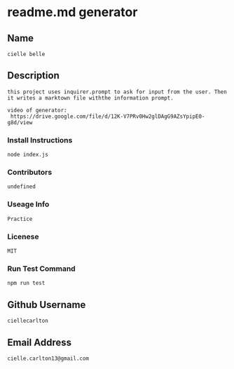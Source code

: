 
# readme.md generator

## Name
    cielle belle
    
## Description
    this project uses inquirer.prompt to ask for input from the user. Then it writes a marktown file withthe information prompt.

    video of generator:
     https://drive.google.com/file/d/12K-V7PRv0Hw2glDAgG9AZsYpipE0-g8d/view
    
### Install Instructions
    node index.js
    
### Contributors
    undefined
    
### Useage Info
    Practice
    
### Licenese
    MIT
    
### Run Test Command
    npm run test
    
## Github Username
    ciellecarlton
    
## Email Address
    cielle.carlton13@gmail.com
